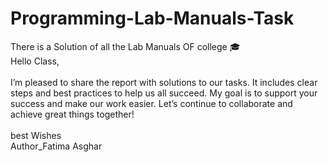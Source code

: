 # Programming-Lab-Manuals-Task
There is a Solution of all the Lab Manuals OF college 🎓 
<br>
Hello Class,
<br>
<br>
I’m pleased to share the report with solutions to our tasks. It includes clear steps and best practices to help us all succeed. My goal is to support your success and make our work easier. Let’s continue to collaborate and achieve great things together!
<br>
<br>
best Wishes
<br>
Author_Fatima Asghar

